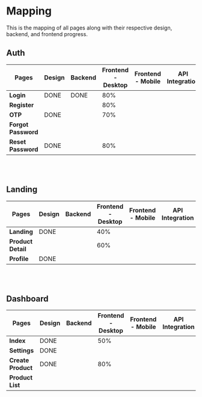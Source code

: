 # Mapping

This is the mapping of all pages along with their respective design, backend, and frontend progress.

## Auth

| **Pages**           | **Design** | **Backend** | **Frontend - Desktop** | **Frontend - Mobile** | **API Integration** | **Figma** |
| ------------------- | ---------- | ----------- | ---------------------- | --------------------- | ------------------- | --------- |
| **Login**           | DONE       | DONE        | 80%                    |                       |                     | [Link](#) |
| **Register**        |            |             | 80%                    |                       |                     | [Link](#) |
| **OTP**             | DONE       |             | 70%                    |                       |                     | [Link](#) |
| **Forgot Password** |            |             |                        |                       |                     | [Link](#) |
| **Reset Password**  | DONE       |             | 80%                    |                       |                     | [Link](#) |

<br/>
<br/>

## Landing

| **Pages**          | **Design** | **Backend** | **Frontend - Desktop** | **Frontend - Mobile** | **API Integration** | **Figma** |
| ------------------ | ---------- | ----------- | ---------------------- | --------------------- | ------------------- | --------- |
| **Landing**        | DONE       |             | 40%                    |                       |                     | [Link](#) |
| **Product Detail** |            |             | 60%                    |                       |                     | [Link](#) |
| **Profile**        | DONE       |             |                        |                       |                     | [Link](#) |

<br/>
<br/>

## Dashboard

| **Pages**          | **Design** | **Backend** | **Frontend - Desktop** | **Frontend - Mobile** | **API Integration** | **Figma** |
| ------------------ | ---------- | ----------- | ---------------------- | --------------------- | ------------------- | --------- |
| **Index**          | DONE       |             | 50%                    |                       |                     | [Link](#) |
| **Settings**       | DONE       |             |                        |                       |                     | [Link](#) |
| **Create Product** | DONE       |             | 80%                    |                       |                     | [Link](#) |
| **Product List**   |            |             |                        |                       |                     | [Link](#) |

<br/>
<br/>
